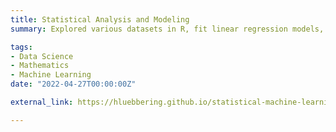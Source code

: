 ```yaml
---
title: Statistical Analysis and Modeling
summary: Explored various datasets in R, fit linear regression models, applied predictive modeling techniques, and deployed tools to assess the validity of models. 

tags:
- Data Science
- Mathematics
- Machine Learning
date: "2022-04-27T00:00:00Z"

external_link: https://hluebbering.github.io/statistical-machine-learning/

---
```

